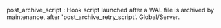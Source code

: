 post_archive_script
:   Hook script launched after a WAL file is archived by maintenance,
    after 'post_archive_retry_script'. Global/Server.
